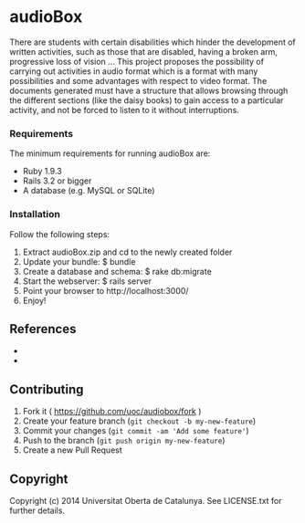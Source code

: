 # audioBox

There are students with certain disabilities which hinder the development of written activities, such as those that are disabled, having a broken arm, progressive loss of vision ... This project proposes the possibility of carrying out activities in audio format which is a format with many possibilities and some advantages with respect to video format. The documents generated must have a structure that allows browsing through the different sections (like the daisy books) to gain access to a particular activity, and not be forced to listen to it without interruptions.

### Requirements

The minimum requirements for running audioBox are:

 * Ruby 1.9.3
 * Rails 3.2 or bigger
 * A database (e.g. MySQL or SQLite)


### Installation

Follow the following steps:

 1. Extract audioBox.zip and cd to the newly created folder
 2. Update your bundle: $ bundle
 3. Create a database and schema: $ rake db:migrate
 4. Start the webserver: $ rails server
 5. Point your browser to http://localhost:3000/
 6. Enjoy!

## References

 *
 *

## Contributing

1. Fork it ( https://github.com/uoc/audiobox/fork )
2. Create your feature branch (`git checkout -b my-new-feature`)
3. Commit your changes (`git commit -am 'Add some feature'`)
4. Push to the branch (`git push origin my-new-feature`)
5. Create a new Pull Request

## Copyright

Copyright (c) 2014 Universitat Oberta de Catalunya. See LICENSE.txt for further details.


